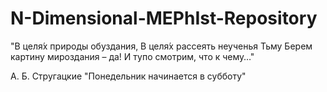 # N-Dimensional-MEPhIst-Repository
"В целя́х природы обуздания, 
В целя́х рассеять неученья Тьму 
Берем картину мироздания – да! 
И тупо смотрим, что к чему…"

А. Б. Стругацкие "Понедельник начинается в субботу"
